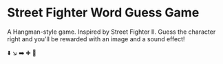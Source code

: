 # Street Fighter Word Guess Game

A Hangman-style game. Inspired by Street Fighter II. Guess the character right and you'll be rewarded with an image and a sound effect!

⬇️ ↘ ➡️️ ➕ 👊